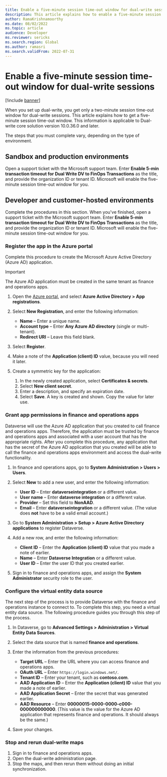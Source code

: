 ```yaml
---
title: Enable a five-minute session time-out window for dual-write sessions
description: This article explains how to enable a five-minute session time-out window for dual-write sessions.
author: RamaKrishnamoorthy 
ms.date: 08/02/2022
ms.topic: article
audience: Developer
ms.reviewer: sericks
ms.search.region: Global
ms.author: ramasri
ms.search.validFrom: 2022-07-31
---
```


# Enable a five-minute session time-out window for dual-write sessions

[!include [banner](../../includes/banner.md)]

When you set up dual-write, you get only a two-minute session time-out window for dual-write sessions. This article explains how to get a five-minute session time-out window. This information is applicable to Dual-write core solution version 10.0.36.0 and later.

The steps that you must complete vary, depending on the type of environment.

## Sandbox and production environments

Open a support ticket with the Microsoft support team. Enter **Enable 5-min transaction timeout for Dual Write DV to FinOps Transactions** as the title, and provide the organization ID or tenant ID. Microsoft will enable the five-minute session time-out window for you.

## Developer and customer-hosted environments

Complete the procedures in this section. When you've finished, open a support ticket with the Microsoft support team. Enter **Enable 5-min transaction timeout for Dual Write DV to FinOps Transactions** as the title, and provide the organization ID or tenant ID. Microsoft will enable the five-minute session time-out window for you.

### Register the app in the Azure portal

Complete this procedure to create the Microsoft Azure Active Directory (Azure AD) application.

> [!IMPORTANT]
> The Azure AD application must be created in the same tenant as finance and operations apps.

1. Open the [Azure portal](https://portal.azure.com/), and select **Azure Active Directory \> App registrations**.
2. Select **New Registration**, and enter the following information:

    - **Name** – Enter a unique name.
    - **Account type** – Enter **Any Azure AD directory** (single or multi-tenant).
    - **Redirect URI** – Leave this field blank.

3. Select **Register**.
4. Make a note of the **Application (client) ID** value, because you will need it later.
5. Create a symmetric key for the application:

    1. In the newly created application, select **Certificates & secrets**.
    2. Select **New client secret**.
    3. Enter a description, and specify an expiration date.
    4. Select **Save**. A key is created and shown. Copy the value for later use.

### Grant app permissions in finance and operations apps

Dataverse will use the Azure AD application that you created to call finance and operations apps. Therefore, the application must be trusted by finance and operations apps and associated with a user account that has the appropriate rights. After you complete this procedure, any application that has the secret of the Azure AD application that you created will be able to call the finance and operations apps environment and access the dual-write functionality.

1. In finance and operations apps, go to **System Administration \> Users \> Users**.
2. Select **New** to add a new user, and enter the following information:

    - **User ID** – Enter **dataverseintegration** or a different value.
    - **User name** – Enter **dataverse integration** or a different value.
    - **Provider** – Set this field to **NonAAD**.
    - **Email** – Enter **dataverseintegration** or a different value. (The value does **not** have to be a valid email account.)

3. Go to **System Administration \> Setup \> Azure Active Directory applications** to register Dataverse.
4. Add a new row, and enter the following information:

    - **Client ID** – Enter the **Application (client) ID** value that you made a note of earlier.
    - **Name** – Enter **Dataverse Integration** or a different value.
    - **User ID** – Enter the user ID that you created earlier.

5. Sign in to finance and operations apps, and assign the **System Administrator** security role to the user.

### Configure the virtual entity data source

The next step of the process is to provide Dataverse with the finance and operations instance to connect to. To complete this step, you need a virtual entity data source. The following procedure guides you through this step of the process.

1. In Dataverse, go to **Advanced Settings \> Administration \> Virtual Entity Data Sources**.
2. Select the data source that is named **finance and operations**.
3. Enter the information from the previous procedures:

    - **Target URL** – Enter the URL where you can access finance and operations apps.
    - **OAuth URL** – Enter `https://login.windows.net/`.
    - **Tenant ID** – Enter your tenant, such as **contoso.com**.
    - **AAD Application ID** – Enter the **Application (client) ID** value that you made a note of earlier.
    - **AAD Application Secret** – Enter the secret that was generated earlier.
    - **AAD Resource** – Enter **00000015-0000-0000-c000-000000000000**. (This value is the value for the Azure AD application that represents finance and operations. It should always be the same.)

4. Save your changes.

### Stop and rerun dual-write maps

1. Sign in to finance and operations apps.
2. Open the dual-write administration page.
3. Stop the maps, and then rerun them without doing an initial synchronization.
